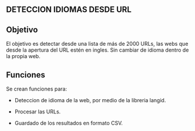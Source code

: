 ## DETECCION IDIOMAS DESDE URL

## Objetivo

El objetivo es detectar desde una lista de más de 2000 URLs, las webs que desde la apertura del URL estén en ingles. Sin cambiar de idioma dentro de la propia web.

## Funciones

Se crean funciones para:

- Deteccion de idioma de la web, por medio de la libreria langid.

- Procesar las URLs.

- Guardado de los resultados en formato CSV.